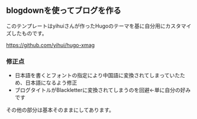 ## blogdownを使ってブログを作る

このテンプレートはyihuiさんが作ったHugoのテーマを基に自分用にカスタマイズしたものです。

<https://github.com/yihui/hugo-xmag>

### 修正点
- 日本語を書くとフォントの指定により中国語に変換されてしまっていたため、日本語になるよう修正
- ブログタイトルがBlackletterに変換されてしまうのを回避←単に自分の好みです


その他の部分は基本そのままにしてあります。
